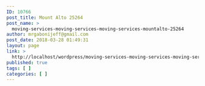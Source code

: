 ```yaml
---
ID: 10766
post_title: Mount Alto 25264
post_name: >
  moving-services-moving-services-moving-services-mountalto-25264
author: mrgabonijeff@gmail.com
post_date: 2018-03-28 01:49:31
layout: page
link: >
  http://localhost/wordpress/moving-services-moving-services-moving-services-mountalto-25264/
published: true
tags: [ ]
categories: [ ]
---
```

